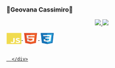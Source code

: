 ### 🦋Geovana Cassimiro🦋
<div align="center">
  <a href="https://github.com/geovanacassimiro">
  <img height="180em" src="https://github-readme-stats.vercel.app/api?username=geovanacassimiro&show_icons=true&theme=dracula&include_all_commits=true&count_private=true"/>
  <img height="180em" src="https://github-readme-stats.vercel.app/api/top-langs/?username=geovanacassimiro&layout=compact&langs_count=7&theme=dracula"/>
</div>

  <div style="display: inline_block"><br>
  <img align="center" alt="GE-Js" height="30" width="40" src="https://raw.githubusercontent.com/devicons/devicon/master/icons/javascript/javascript-plain.svg">
  <img align="center" alt="GE-HTML" height="30" width="40" src="https://raw.githubusercontent.com/devicons/devicon/master/icons/html5/html5-original.svg">
  <img align="center" alt="GE-CSS" height="30" width="40" src="https://raw.githubusercontent.com/devicons/devicon/master/icons/css3/css3-original.svg"

</div>
   
    
<div><br>
    <a href="https://www.linkedin.com/in/geovana-cassimiro-774b93208/" target="_blank">
      
      </div>
